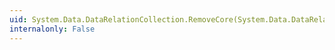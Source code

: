 ```yaml
---
uid: System.Data.DataRelationCollection.RemoveCore(System.Data.DataRelation)
internalonly: False
---
```

